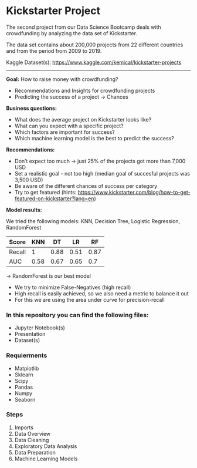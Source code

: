 # Kickstarter Project 
The second project from our Data Science Bootcamp deals with crowdfunding by analyzing the data set of Kickstarter.

The data set contains about 200,000 projects from 22 different countries and from the period from 2009 to 2019.

Kaggle Dataset(s): https://www.kaggle.com/kemical/kickstarter-projects

---

**Goal:** How to raise money with crowdfunding?
* Recommendations and Insights for crowdfunding projects 
* Predicting the success of a project → Chances


**Business questions:**
* What does the average project on Kickstarter looks like?
* What can you expect with a specific project?
* Which factors are important for success? 
* Which machine learning model is the best to predict the success?   



**Recommendations:** 
* Don’t expect too much → just 25% of the projects got more than 7,000 USD
* Set a realistic goal - not too high (median goal of succesful projects was 3,500 USD) 
* Be aware of the different chances of success per category 
* Try to get featured (hints: https://www.kickstarter.com/blog/how-to-get-featured-on-kickstarter?lang=en)   


**Model results:** 

We tried the following models: KNN, Decision Tree, Logistic Regression, RandomForest

| Score  | KNN  | DT  | LR  | RF  |
|---|---|---|---|---|
| Recall  | 1  | 0.88  |  0.51 | 0.87  |
| AUC  | 0.58 | 0.67 | 0.65  | 0.7  |

→ RandomForest is our best model  

* We try to minimize False-Negatives (high recall)
* High recall is easily achieved, so we also need a metric to balance it out
* For this we are using the area under curve for precision-recall   



### In this repository you can find the following files: 
* Jupyter Notebook(s) 
* Presentation 
* Dataset(s)  


### Requierments
* Matplotlib
* Sklearn 
* Scipy
* Pandas
* Numpy
* Seaborn  


### Steps 
1. Imports 
2. Data Overview
3. Data Cleaning 
4. Exploratory Data Analysis
5. Data Preparation 
6. Machine Learning Models  
